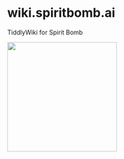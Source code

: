 # wiki.spiritbomb.ai
TiddlyWiki for Spirit Bomb

<img src="https://user-images.githubusercontent.com/4933883/171695917-091ba34b-a177-47fa-b3ca-ad190efaf48e.png" width="250" />
